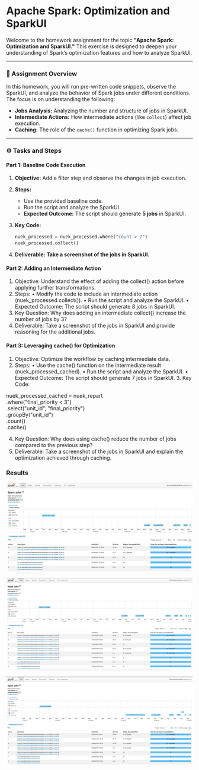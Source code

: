 # Apache Spark: Optimization and SparkUI

Welcome to the homework assignment for the topic **"Apache Spark: Optimization and SparkUI."** This exercise is designed to deepen your understanding of Spark’s optimization features and how to analyze SparkUI.

---

### 📝 Assignment Overview

In this homework, you will run pre-written code snippets, observe the SparkUI, and analyze the behavior of Spark jobs under different conditions. The focus is on understanding the following:

- **Jobs Analysis:** Analyzing the number and structure of jobs in SparkUI.
- **Intermediate Actions:** How intermediate actions (like `collect`) affect job execution.
- **Caching:** The role of the `cache()` function in optimizing Spark jobs.

---

### ⚙️ Tasks and Steps

#### **Part 1: Baseline Code Execution**

1. **Objective:** Add a filter step and observe the changes in job execution.
2. **Steps:**
   - Use the provided baseline code.
   - Run the script and analyze the SparkUI.
   - **Expected Outcome:** The script should generate **5 jobs** in SparkUI.
3. **Key Code:**

   ```python
   nuek_processed = nuek_processed.where("count > 2")
   nuek_processed.collect()
   ```

4. **Deliverable: Take a screenshot of the jobs in SparkUI.**

#### **Part 2: Adding an Intermediate Action**

1. Objective: Understand the effect of adding the collect() action before applying further transformations.
2. Steps:
   • Modify the code to include an intermediate action (nuek_processed.collect()).
   • Run the script and analyze the SparkUI.
   • Expected Outcome: The script should generate 8 jobs in SparkUI.
3. Key Question: Why does adding an intermediate collect() increase the number of jobs by 3?
4. Deliverable: Take a screenshot of the jobs in SparkUI and provide reasoning for the additional jobs.

#### **Part 3: Leveraging cache() for Optimization**

1. Objective: Optimize the workflow by caching intermediate data.
2. Steps:
   • Use the cache() function on the intermediate result (nuek_processed_cached).
   • Run the script and analyze the SparkUI.
   • Expected Outcome: The script should generate 7 jobs in SparkUI. 3. Key Code:

nuek_processed_cached = nuek_repart \
 .where("final_priority < 3") \
 .select("unit_id", "final_priority") \
 .groupBy("unit_id") \
 .count() \
 .cache()

4. Key Question: Why does using cache() reduce the number of jobs compared to the previous step?
5. Deliverable: Take a screenshot of the jobs in SparkUI and explain the optimization achieved through caching.

### Results

![Task 1](./screenshots/task_01.png)

![Task 2](./screenshots/task_02.png)

![Task 3](./screenshots/task_03.png)
